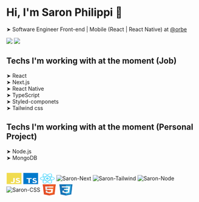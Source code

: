 # Hi, I'm Saron Philippi 👋

➤ Software Engineer Front-end | Mobile  (React | React Native) at [@orbe](https://www.linkedin.com/company/orbe-experience) 

<div> 
  <a href = "mailto:saron.ph@gmail.com"><img src="https://img.shields.io/badge/-Gmail-%23333?style=for-the-badge&logo=gmail&logoColor=white" target="_blank"></a>
  <a href="https://www.linkedin.com/in/saron-philippi" target="_blank"><img src="https://img.shields.io/badge/-LinkedIn-%230077B5?style=for-the-badge&logo=linkedin&logoColor=white" target="_blank"></a> 
</div>

## Techs I'm working with at the moment (Job)

➤ React  
➤ Next.js  
➤ React Native  
➤ TypeScript  
➤ Styled-componets  
➤ Tailwind css  

## Techs I'm working with at the moment (Personal Project)

➤ Node.js  
➤ MongoDB  

<div style="display: inline_block"><br>
  
  <img align="center" alt="Saron-Js" height="30" width="40" src="https://raw.githubusercontent.com/devicons/devicon/master/icons/javascript/javascript-plain.svg">
  <img align="center" alt="Saron-Ts" height="30" width="40" src="https://raw.githubusercontent.com/devicons/devicon/master/icons/typescript/typescript-plain.svg">
  <img align="center" alt="Saron-React" height="30" width="40" src="https://raw.githubusercontent.com/devicons/devicon/master/icons/react/react-original.svg">
  <img align="center" alt="Saron-Next" height="30" width="40" src="https://cdn.jsdelivr.net/gh/devicons/devicon/icons/nextjs/nextjs-original.svg">
  <img align="center" alt="Saron-Tailwind" height="30" width="40" src="https://cdn.jsdelivr.net/gh/devicons/devicon/icons/tailwindcss/tailwindcss-plain.svg">
  <img align="center" alt="Saron-Node" height="30" width="40" src="https://cdn.jsdelivr.net/gh/devicons/devicon/icons/nodejs/nodejs-original-wordmark.svg">
  <img align="center" alt="Saron-CSS" height="30" width="40" src="https://cdn.jsdelivr.net/gh/devicons/devicon/icons/mongodb/mongodb-original-wordmark.svg">
  <img align="center" alt="Saron-HTML" height="30" width="40" src="https://raw.githubusercontent.com/devicons/devicon/master/icons/html5/html5-original.svg">
  <img align="center" alt="Saron-CSS" height="30" width="40" src="https://raw.githubusercontent.com/devicons/devicon/master/icons/css3/css3-original.svg">
</div>

